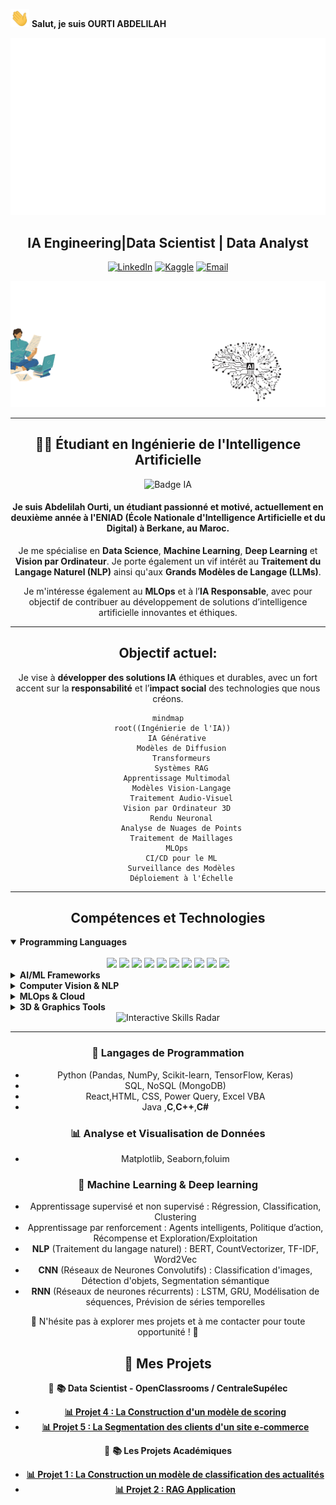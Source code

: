 <img src="https://raw.githubusercontent.com/ABSphreak/ABSphreak/master/gifs/Hi.gif" width="30px"> **Salut, je suis OURTI ABDELILAH**

<div align="center">
  <img src="Blue Modern Artificial Intelligence Presentation.gif" alt="Blue Modern Artificial Intelligence Presentation" width="700">

## IA Engineering|Data Scientist | Data Analyst 

[![LinkedIn](https://img.shields.io/badge/LinkedIn-0077B5?style=for-the-badge&logo=linkedin&logoColor=white)](https://www.linkedin.com/in/abdelilah-ourti)
  [![Kaggle](https://img.shields.io/badge/Kaggle-20BEFF?style=for-the-badge&logo=Kaggle&logoColor=white)](https://www.kaggle.com/abdelilahourti)
  [![Email](https://img.shields.io/badge/Email-D14836?style=for-the-badge&logo=gmail&logoColor=white)](mailto:abdelilahourti@gmail.com)

<div align="center">
  <img src="bienvenue_github.gif" alt="bienvenue_github" width="700">

------------
## 👨‍🎓 Étudiant en Ingénierie de l'Intelligence Artificielle

![Badge IA](https://img.shields.io/badge/Étudiant%20en%20Ingénierie%20de%20l'IA-20BEFF?style=flat-square&logo=python&logoColor=white)

#### Je suis **Abdelilah Ourti**, un étudiant passionné et motivé, actuellement en deuxième année à l'**ENIAD** (École Nationale d'Intelligence Artificielle et du Digital) à Berkane, au Maroc.

Je me spécialise en **Data Science**, **Machine Learning**, **Deep Learning** et **Vision par Ordinateur**. Je porte également un vif intérêt au **Traitement du Langage Naturel (NLP)** ainsi qu'aux **Grands Modèles de Langage (LLMs)**.

Je m'intéresse également au **MLOps** et à l’**IA Responsable**, avec pour objectif de contribuer au développement de solutions d’intelligence artificielle innovantes et éthiques.


------------
## Objectif actuel:
Je vise à **développer des solutions IA** éthiques et durables, avec un fort accent sur la **responsabilité** et l’**impact social** des technologies que nous créons.

```mermaid
mindmap
  root((Ingénierie de l'IA))
    IA Générative
      Modèles de Diffusion
      Transformeurs
      Systèmes RAG
    Apprentissage Multimodal
      Modèles Vision-Langage
      Traitement Audio-Visuel
    Vision par Ordinateur 3D
      Rendu Neuronal
      Analyse de Nuages de Points
      Traitement de Maillages
    MLOps
      CI/CD pour le ML
      Surveillance des Modèles
      Déploiement à l'Échelle
```
-----------
##  Compétences et Technologies


<details open >
<summary style="text-align: left;"><b>Programming Languages</b></summary>
<br>
<div>
  <img src="https://img.shields.io/badge/Python-3776AB?style=for-the-badge&logo=python&logoColor=white">
  <img src="https://img.shields.io/badge/C++-00599C?style=for-the-badge&logo=c%2B%2B&logoColor=white">
  <img src="https://img.shields.io/badge/Java-007396?style=for-the-badge&logo=oracle&logoColor=white">
  <img src="https://img.shields.io/badge/PHP-777BB4?style=for-the-badge&logo=php&logoColor=white">
  <img src="https://img.shields.io/badge/JavaScript-F7DF1E?style=for-the-badge&logo=javascript&logoColor=black">
  <img src="https://img.shields.io/badge/TypeScript-3178C6?style=for-the-badge&logo=typescript&logoColor=white">
  <img src="https://img.shields.io/badge/R-276DC3?style=for-the-badge&logo=r&logoColor=white">
  <img src="https://img.shields.io/badge/SQL-4479A1?style=for-the-badge&logo=postgresql&logoColor=white">
  <img src="https://img.shields.io/badge/Julia-9558B2?style=for-the-badge&logo=julia&logoColor=white">
  <img src="https://img.shields.io/badge/Rust-000000?style=for-the-badge&logo=rust&logoColor=white">
</div>
</details>

<details>
<summary style="text-align: left;"><b>AI/ML Frameworks</b></summary>
<br>
<div>
  <img src="https://img.shields.io/badge/TensorFlow-FF6F00?style=for-the-badge&logo=tensorflow&logoColor=white">
  <img src="https://img.shields.io/badge/Keras-D00000?style=for-the-badge&logo=keras&logoColor=white">
  <img src="https://img.shields.io/badge/PyTorch-EE4C2C?style=for-the-badge&logo=pytorch&logoColor=white">
  <img src="https://img.shields.io/badge/Scikit--learn-F7931E?style=for-the-badge&logo=scikit-learn&logoColor=white">
  <img src="https://img.shields.io/badge/JAX-0A2F5F?style=for-the-badge&logo=jax&logoColor=white">
  <img src="https://img.shields.io/badge/Hugging%20Face-FFD21F?style=for-the-badge&logo=huggingface&logoColor=black">
  <img src="https://img.shields.io/badge/LangChain-65B741?style=for-the-badge">
  <img src="https://img.shields.io/badge/ONNX-005CED?style=for-the-badge&logo=onnx&logoColor=white">
  <img src="https://img.shields.io/badge/Stable%20Diffusion-FF9D00?style=for-the-badge">
  <img src="https://img.shields.io/badge/XGBoost-337AB7?style=for-the-badge">
</div>
</details>

<details>
<summary style="text-align: left;"><b>Computer Vision & NLP</b></summary>
<br>
<div>
  <img src="https://img.shields.io/badge/OpenCV-5C3EE8?style=for-the-badge&logo=opencv&logoColor=white">
  <img src="https://img.shields.io/badge/Transformers-FFD21F?style=for-the-badge&logo=huggingface&logoColor=black">
  <img src="https://img.shields.io/badge/SpaCy-09A3D5?style=for-the-badge">
  <img src="https://img.shields.io/badge/NLTK-76B900?style=for-the-badge">
  <img src="https://img.shields.io/badge/mediapipe-4285F4?style=for-the-badge&logo=google&logoColor=white">
  <img src="https://img.shields.io/badge/Detectron2-00C6B8?style=for-the-badge">
  <img src="https://img.shields.io/badge/PyTorch%20Lightning-792EE5?style=for-the-badge&logo=pytorch-lightning&logoColor=white">
  <img src="https://img.shields.io/badge/AllenNLP-EE4C2C?style=for-the-badge">
  <img src="https://img.shields.io/badge/Sentence%20Transformers-004E89?style=for-the-badge">
  <img src="https://img.shields.io/badge/Kornia-FF007F?style=for-the-badge">
</div>
</details>

<details>
<summary style="text-align: left;"><b>MLOps & Cloud</b></summary>
<br>
<div>
  <img src="https://img.shields.io/badge/Docker-2496ED?style=for-the-badge&logo=docker&logoColor=white">
  <img src="https://img.shields.io/badge/Kubernetes-326CE5?style=for-the-badge&logo=kubernetes&logoColor=white">
  <img src="https://img.shields.io/badge/AWS-232F3E?style=for-the-badge&logo=amazon-aws&logoColor=white">
  <img src="https://img.shields.io/badge/GCP-4285F4?style=for-the-badge&logo=google-cloud&logoColor=white">
  <img src="https://img.shields.io/badge/Azure-0078D4?style=for-the-badge&logo=microsoftazure&logoColor=white">
  <img src="https://img.shields.io/badge/MLflow-0194E2?style=for-the-badge&logo=mlflow&logoColor=white">
  <img src="https://img.shields.io/badge/DVC-945DD6?style=for-the-badge&logo=dvc&logoColor=white">
  <img src="https://img.shields.io/badge/GitHub%20Actions-2088FF?style=for-the-badge&logo=github-actions&logoColor=white">
  <img src="https://img.shields.io/badge/Weights%20%26%20Biases-FFBE00?style=for-the-badge&logo=weightsandbiases&logoColor=black">
  <img src="https://img.shields.io/badge/Vertex%20AI-4285F4?style=for-the-badge&logo=google-cloud&logoColor=white">
</div>
</details>

<details>
<summary style="text-align: left;"><b>3D & Graphics Tools</b></summary>
<br>
<div>
  <img src="https://img.shields.io/badge/Three.js-000000?style=for-the-badge&logo=three.js&logoColor=white">
  <img src="https://img.shields.io/badge/WebGL-990000?style=for-the-badge&logo=webgl&logoColor=white">
  <img src="https://img.shields.io/badge/Open3D-333333?style=for-the-badge">
  <img src="https://img.shields.io/badge/PyTorch3D-EE4C2C?style=for-the-badge&logo=pytorch&logoColor=white">
  <img src="https://img.shields.io/badge/Blender-F5792A?style=for-the-badge&logo=blender&logoColor=white">
  <img src="https://img.shields.io/badge/Unity-000000?style=for-the-badge&logo=unity&logoColor=white">
  <img src="https://img.shields.io/badge/GLSL-5586A4?style=for-the-badge">
  <img src="https://img.shields.io/badge/NeRF-4B32C3?style=for-the-badge">
</div>
</details>


<div align="center">
  <!-- Interactive Technology Expertise Radar Chart -->
  <img src="https://github.com/ennajari/ennajari/blob/main/skills-radar-animated.gif" alt="Interactive Skills Radar" width="500">
</div>

---

<a id="github-stats"></a>

### 🔹 Langages de Programmation
- Python (Pandas, NumPy, Scikit-learn, TensorFlow, Keras)
- SQL, NoSQL (MongoDB)
- React,HTML, CSS, Power Query, Excel VBA
- Java ,**C**,**C++**,**C#**

### 📊 Analyse et Visualisation de Données
- Matplotlib, Seaborn,foluim

### 🤖 Machine Learning & Deep learning 
- Apprentissage supervisé et non supervisé : Régression, Classification, Clustering
- Apprentissage par renforcement : Agents intelligents, Politique d’action, Récompense et Exploration/Exploitation
- **NLP** (Traitement du langage naturel) : BERT, CountVectorizer, TF-IDF, Word2Vec
- **CNN** (Réseaux de Neurones Convolutifs) : Classification d'images, Détection d'objets, Segmentation sémantique
- **RNN** (Réseaux de neurones récurrents)  : LSTM, GRU, Modélisation de séquences, Prévision de séries temporelles


🚀 N'hésite pas à explorer mes projets et à me contacter pour toute opportunité ! 🚀  
## 📌 Mes Projets 

🔷 **📚 Data Scientist - OpenClassrooms / CentraleSupélec**  

- [**📊 Projet 4 : La Construction d'un modèle de scoring**](https://github.com/Abdelilah04116/Construisez-un-mod-le-de-scoring)
- [**📊 Projet 5 : La Segmentation des clients d'un site e-commerce**](https://github.com/Abdelilah04116/Segmentez_des_clients_d_un_site_ecommerce)


🔷 **📚 Les Projets Académiques**

- [**📊 Projet 1 : La Construction un modèle de classification des actualités**](https://github.com/Abdelilah04116/fake-and-real-news-Classification-)
- [**📊 Projet 2 : RAG Application**](https://github.com/Abdelilah04116/RAG_Project)


 
